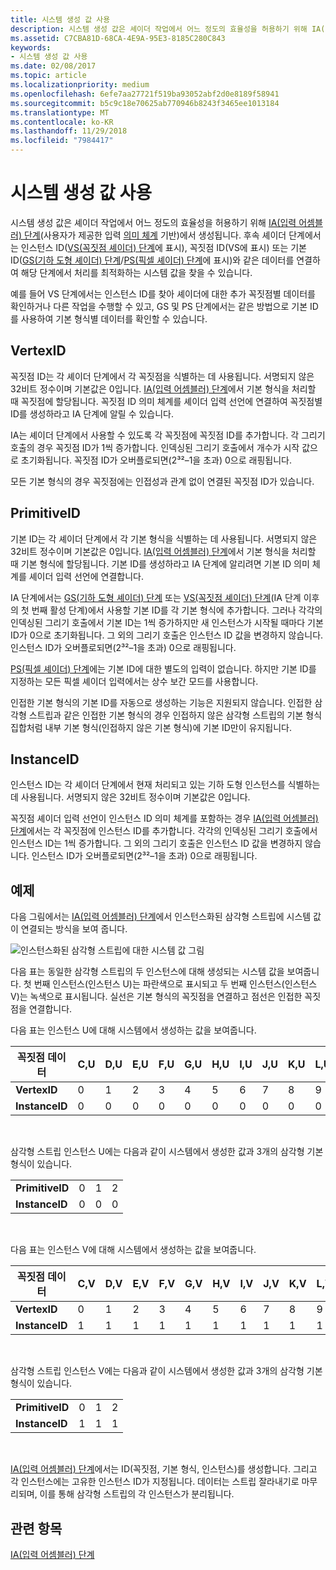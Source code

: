 ```yaml
---
title: 시스템 생성 값 사용
description: 시스템 생성 값은 셰이더 작업에서 어느 정도의 효율성을 허용하기 위해 IA(입력 어셈블러) 단계(사용자가 제공한 입력 의미 체계 기반)에서 생성됩니다.
ms.assetid: C7CBA81D-68CA-4E9A-95E3-8185C280C843
keywords:
- 시스템 생성 값 사용
ms.date: 02/08/2017
ms.topic: article
ms.localizationpriority: medium
ms.openlocfilehash: 6efe7aa27721f519ba93052abf2d0e8189f58941
ms.sourcegitcommit: b5c9c18e70625ab770946b8243f3465ee1013184
ms.translationtype: MT
ms.contentlocale: ko-KR
ms.lasthandoff: 11/29/2018
ms.locfileid: "7984417"
---
```

# <a name="span-iddirect3dconceptsusingsystem-generatedvaluesspanusing-system-generated-values"></a><span id="direct3dconcepts.using_system-generated_values"></span>시스템 생성 값 사용


시스템 생성 값은 셰이더 작업에서 어느 정도의 효율성을 허용하기 위해 [IA(입력 어셈블러) 단계](input-assembler-stage--ia-.md)(사용자가 제공한 입력 [의미 체계](https://msdn.microsoft.com/library/windows/desktop/bb509647) 기반)에서 생성됩니다. 후속 셰이더 단계에서는 인스턴스 ID([VS(꼭짓점 셰이더) 단계](vertex-shader-stage--vs-.md)에 표시), 꼭짓점 ID(VS에 표시) 또는 기본 ID([GS(기하 도형 셰이더) 단계](geometry-shader-stage--gs-.md)/[PS(픽셀 셰이더) 단계](pixel-shader-stage--ps-.md)에 표시)와 같은 데이터를 연결하여 해당 단계에서 처리를 최적화하는 시스템 값을 찾을 수 있습니다.

예를 들어 VS 단계에서는 인스턴스 ID를 찾아 셰이더에 대한 추가 꼭짓점별 데이터를 확인하거나 다른 작업을 수행할 수 있고, GS 및 PS 단계에서는 같은 방법으로 기본 ID를 사용하여 기본 형식별 데이터를 확인할 수 있습니다.

## <a name="span-idvertexidspanspan-idvertexidspanspan-idvertexidspanvertexid"></a><span id="VertexID"></span><span id="vertexid"></span><span id="VERTEXID"></span>VertexID


꼭짓점 ID는 각 셰이더 단계에서 각 꼭짓점을 식별하는 데 사용됩니다. 서명되지 않은 32비트 정수이며 기본값은 0입니다. [IA(입력 어셈블러) 단계](input-assembler-stage--ia-.md)에서 기본 형식을 처리할 때 꼭짓점에 할당됩니다. 꼭짓점 ID 의미 체계를 셰이더 입력 선언에 연결하여 꼭짓점별 ID를 생성하라고 IA 단계에 알릴 수 있습니다.

IA는 셰이더 단계에서 사용할 수 있도록 각 꼭짓점에 꼭짓점 ID를 추가합니다. 각 그리기 호출의 경우 꼭짓점 ID가 1씩 증가합니다. 인덱싱된 그리기 호출에서 개수가 시작 값으로 초기화됩니다. 꼭짓점 ID가 오버플로되면(2³²–1을 초과) 0으로 래핑됩니다.

모든 기본 형식의 경우 꼭짓점에는 인접성과 관계 없이 연결된 꼭짓점 ID가 있습니다.

## <a name="span-idprimitiveidspanspan-idprimitiveidspanspan-idprimitiveidspanprimitiveid"></a><span id="PrimitiveID"></span><span id="primitiveid"></span><span id="PRIMITIVEID"></span>PrimitiveID


기본 ID는 각 셰이더 단계에서 각 기본 형식을 식별하는 데 사용됩니다. 서명되지 않은 32비트 정수이며 기본값은 0입니다. [IA(입력 어셈블러) 단계](input-assembler-stage--ia-.md)에서 기본 형식을 처리할 때 기본 형식에 할당됩니다. 기본 ID를 생성하라고 IA 단계에 알리려면 기본 ID 의미 체계를 셰이더 입력 선언에 연결합니다.

IA 단계에서는 [GS(기하 도형 셰이더) 단계](geometry-shader-stage--gs-.md) 또는 [VS(꼭짓점 셰이더) 단계](vertex-shader-stage--vs-.md)(IA 단계 이후의 첫 번째 활성 단계)에서 사용할 기본 ID를 각 기본 형식에 추가합니다. 그러나 각각의 인덱싱된 그리기 호출에서 기본 ID는 1씩 증가하지만 새 인스턴스가 시작될 때마다 기본 ID가 0으로 초기화됩니다. 그 외의 그리기 호출은 인스턴스 ID 값을 변경하지 않습니다. 인스턴스 ID가 오버플로되면(2³²–1을 초과) 0으로 래핑됩니다.

[PS(픽셀 셰이더) 단계](pixel-shader-stage--ps-.md)에는 기본 ID에 대한 별도의 입력이 없습니다. 하지만 기본 ID를 지정하는 모든 픽셀 셰이더 입력에서는 상수 보간 모드를 사용합니다.

인접한 기본 형식의 기본 ID를 자동으로 생성하는 기능은 지원되지 않습니다. 인접한 삼각형 스트립과 같은 인접한 기본 형식의 경우 인접하지 않은 삼각형 스트립의 기본 형식 집합처럼 내부 기본 형식(인접하지 않은 기본 형식)에 기본 ID만이 유지됩니다.

## <a name="span-idinstanceidspanspan-idinstanceidspanspan-idinstanceidspaninstanceid"></a><span id="InstanceID"></span><span id="instanceid"></span><span id="INSTANCEID"></span>InstanceID


인스턴스 ID는 각 셰이더 단계에서 현재 처리되고 있는 기하 도형 인스턴스를 식별하는 데 사용됩니다. 서명되지 않은 32비트 정수이며 기본값은 0입니다.

꼭짓점 셰이더 입력 선언이 인스턴스 ID 의미 체계를 포함하는 경우 [IA(입력 어셈블러) 단계](input-assembler-stage--ia-.md)에서는 각 꼭짓점에 인스턴스 ID를 추가합니다. 각각의 인덱싱된 그리기 호출에서 인스턴스 ID는 1씩 증가합니다. 그 외의 그리기 호출은 인스턴스 ID 값을 변경하지 않습니다. 인스턴스 ID가 오버플로되면(2³²–1을 초과) 0으로 래핑됩니다.

## <a name="span-idexamplespanspan-idexamplespanspan-idexamplespanexample"></a><span id="Example"></span><span id="example"></span><span id="EXAMPLE"></span>예제


다음 그림에서는 [IA(입력 어셈블러) 단계](input-assembler-stage--ia-.md)에서 인스턴스화된 삼각형 스트립에 시스템 값이 연결되는 방식을 보여 줍니다.

![인스턴스화된 삼각형 스트립에 대한 시스템 값 그림](images/d3d10-ia-example.png)

다음 표는 동일한 삼각형 스트립의 두 인스턴스에 대해 생성되는 시스템 값을 보여줍니다. 첫 번째 인스턴스(인스턴스 U)는 파란색으로 표시되고 두 번째 인스턴스(인스턴스 V)는 녹색으로 표시됩니다. 실선은 기본 형식의 꼭짓점을 연결하고 점선은 인접한 꼭짓점을 연결합니다.

다음 표는 인스턴스 U에 대해 시스템에서 생성하는 값을 보여줍니다.

| 꼭짓점 데이터    | C,U | D,U | E,U | F,U | G,U | H,U | I,U | J,U | K,U | L,U |
|----------------|-----|-----|-----|-----|-----|-----|-----|-----|-----|-----|
| **VertexID**   | 0   | 1   | 2   | 3   | 4   | 5   | 6   | 7   | 8   | 9   |
| **InstanceID** | 0   | 0   | 0   | 0   | 0   | 0   | 0   | 0   | 0   | 0   |

 

삼각형 스트립 인스턴스 U에는 다음과 같이 시스템에서 생성한 값과 3개의 삼각형 기본 형식이 있습니다.

|                 |     |     |     |
|-----------------|-----|-----|-----|
| **PrimitiveID** | 0   | 1   | 2   |
| **InstanceID**  | 0   | 0   | 0   |

 

다음 표는 인스턴스 V에 대해 시스템에서 생성하는 값을 보여줍니다.

| 꼭짓점 데이터    | C,V | D,V | E,V | F,V | G,V | H,V | I,V | J,V | K,V | L,V |
|----------------|-----|-----|-----|-----|-----|-----|-----|-----|-----|-----|
| **VertexID**   | 0   | 1   | 2   | 3   | 4   | 5   | 6   | 7   | 8   | 9   |
| **InstanceID** | 1   | 1   | 1   | 1   | 1   | 1   | 1   | 1   | 1   | 1   |

 

삼각형 스트립 인스턴스 V에는 다음과 같이 시스템에서 생성한 값과 3개의 삼각형 기본 형식이 있습니다.

|                 |     |     |     |
|-----------------|-----|-----|-----|
| **PrimitiveID** | 0   | 1   | 2   |
| **InstanceID**  | 1   | 1   | 1   |

 

[IA(입력 어셈블러) 단계](input-assembler-stage--ia-.md)에서는 ID(꼭짓점, 기본 형식, 인스턴스)를 생성합니다. 그리고 각 인스턴스에는 고유한 인스턴스 ID가 지정됩니다. 데이터는 스트립 잘라내기로 마무리되며, 이를 통해 삼각형 스트립의 각 인스턴스가 분리됩니다.

## <a name="span-idrelated-topicsspanrelated-topics"></a><span id="related-topics"></span>관련 항목


[IA(입력 어셈블러) 단계](input-assembler-stage--ia-.md)

 

 




